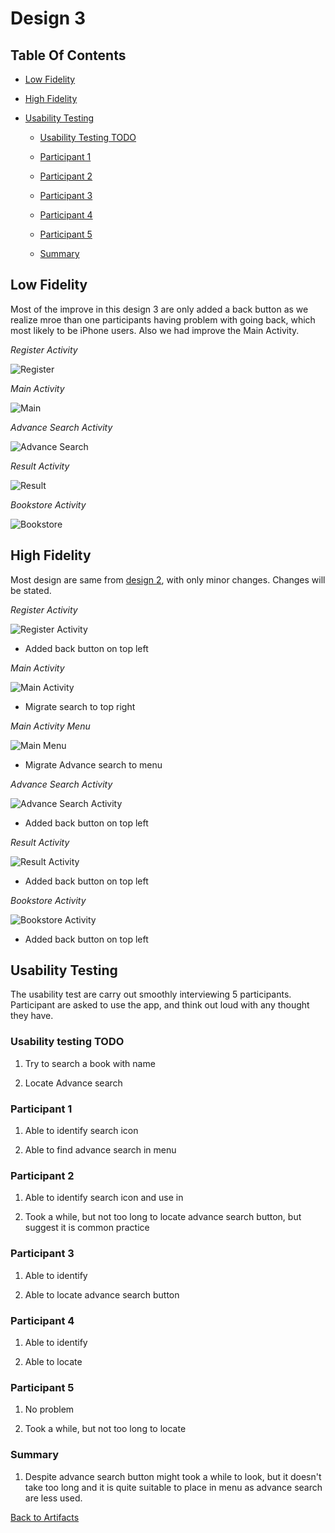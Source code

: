 # Design 3

## Table Of Contents

- [Low Fidelity](Design3.md#low-fidelity)

- [High Fidelity](Design3.md#high-fidelity)

- [Usability Testing](Design3.md#usability-testing)

  - [Usability Testing TODO](Design3.md#usability-testing-todo)

  - [Participant 1](Design3.md#participant-1)

  - [Participant 2](Design3.md#participant-2)

  - [Participant 3](Design3.md#participant-3)

  - [Participant 4](Design3.md#participant-4)

  - [Participant 5](Design3.md#participant-5)

  - [Summary](Design3.md#summary)

## Low Fidelity

Most of the improve in this design 3 are only added a back button as we realize mroe than one participants having problem with going back, which most likely to be iPhone users. Also we had improve the Main Activity.

*Register Activity*

![Register](lowfidelity/d3_register.png)

*Main Activity*

![Main](lowfidelity/d3_main.png)

*Advance Search Activity*

![Advance Search](lowfidelity/d3_advancesearch.png)

*Result Activity*

![Result](lowfidelity/d3_result.png)

*Bookstore Activity*

![Bookstore](lowfidelity/d3_bookstore.png)

## High Fidelity

Most design are same from [design 2](Design2.md), with only minor changes. Changes will be stated.

*Register Activity*

![Register Activity](screenshot/d3_register.png)

- Added back button on top left

*Main Activity*

![Main Activity](screenshot/d3_main.png)

- Migrate search to top right

*Main Activity Menu*

![Main Menu](screenshot/d3_mainmenu.png)

- Migrate Advance search to menu

*Advance Search Activity*

![Advance Search Activity](screenshot/d3_advancesearch.png)

- Added back button on top left

*Result Activity*

![Result Activity](screenshot/d3_result.png)

- Added back button on top left

*Bookstore Activity*

![Bookstore Activity](screenshot/d3_bookstore.png)

- Added back button on top left

## Usability Testing

The usability test are carry out smoothly interviewing 5 participants. Participant are asked to use the app, and think out loud with any thought they have. 

### Usability testing TODO

1. Try to search a book with name

1. Locate Advance search

### Participant 1

1. Able to identify search icon

1. Able to find advance search in menu

### Participant 2

1. Able to identify search icon and use in

1. Took a while, but not too long to locate advance search button, but suggest it is common practice

### Participant 3

1. Able to identify

1. Able to locate advance search button

### Participant 4

1. Able to identify

1. Able to locate

### Participant 5

1. No problem

1. Took a while, but not too long to locate

### Summary

1. Despite advance search button might took a while to look, but it doesn't take too long and it is quite suitable to place in menu as advance search are less used. 

[Back to Artifacts](../Artifacts.md)